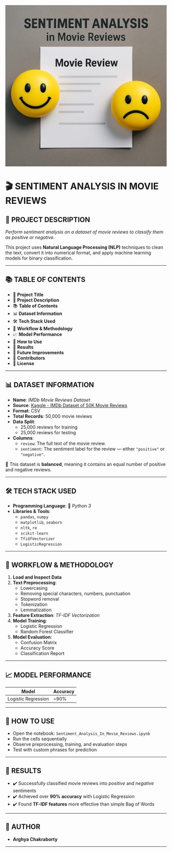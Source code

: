 <p align="center">
  <img src="SentimentAnalysis_image.jpg" alt="Sentiment Analysis Output" width="600"/>
</p>

# 🎬 **SENTIMENT ANALYSIS IN MOVIE REVIEWS**


## 🧾 **PROJECT DESCRIPTION**
*Perform sentiment analysis on a dataset of movie reviews to classify them as positive or negative.*

This project uses **Natural Language Processing (NLP)** techniques to clean the text, convert it into numerical format, and apply machine learning models for binary classification.

---


## 📚 **TABLE OF CONTENTS**
- 📌 **Project Title**
- 🧾 **Project Description**
- 📚 **Table of Contents**
- 📊 **Dataset Information**
- 🛠️ **Tech Stack Used**
- 🧠 **Workflow & Methodology**
- 📈 **Model Performance**
- 🧪 **How to Use**
- 🏁 **Results**
- 🚀 **Future Improvements**
- 👥 **Contributors**
- 📝 **License**

---


## 📊 **DATASET INFORMATION**
- **Name**: *IMDb Movie Reviews Dataset*
- **Source**: [Kaggle - IMDb Dataset of 50K Movie Reviews](https://www.kaggle.com/datasets/lakshmi25npathi/imdb-dataset-of-50k-movie-reviews)
- **Format**: CSV  
- **Total Records**: 50,000 movie reviews  
- **Data Split**:
  - 25,000 reviews for training  
  - 25,000 reviews for testing  
- **Columns**:
  - `review`: The full text of the movie review.
  - `sentiment`: The sentiment label for the review — either `"positive"` or `"negative"`.

📌 This dataset is **balanced**, meaning it contains an equal number of positive and negative reviews.

---

## 🛠️ **TECH STACK USED**
- **Programming Language**: 🐍 *Python 3*
- **Libraries & Tools**:
  - `pandas`, `numpy`
  - `matplotlib`, `seaborn`
  - `nltk`, `re`
  - `scikit-learn`
  - `TfidfVectorizer`
  - `LogisticRegression`

---


## 🧠 **WORKFLOW & METHODOLOGY**
1. **Load and Inspect Data**
2. **Text Preprocessing**:
   - Lowercasing  
   - Removing special characters, numbers, punctuation  
   - Stopword removal  
   - Tokenization  
   - Lemmatization  
3. **Feature Extraction**: *TF-IDF Vectorization*
4. **Model Training**:
   - Logistic Regression  
   - Random Forest Classifier  
5. **Model Evaluation**:
   - Confusion Matrix  
   - Accuracy Score  
   - Classification Report

---


## 📈 **MODEL PERFORMANCE**
| Model                | Accuracy |
|---------------------|----------|
| Logistic Regression | ~90%     |


---


## 🧪 **HOW TO USE**
- Open the notebook: `Sentiment_Analysis_In_Movie_Reviews.ipynb`  
- Run the cells sequentially  
- Observe preprocessing, training, and evaluation steps  
- Test with custom phrases for prediction

---


## 🏁 **RESULTS**
- ✔️ Successfully classified movie reviews into *positive* and *negative* sentiments  
- ✔️ Achieved over **90% accuracy** with Logistic Regression  
- ✔️ Found **TF-IDF features** more effective than simple Bag of Words

---


## 👥 **AUTHOR**
- **Arghya Chakraborty** 

---

